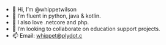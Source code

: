 - 👋 Hi, I’m @whippetwilson
- 👀 I’m fluent in python, java & kotlin.
- 🌱 I also love .netcore and php.
- 💞️ I’m looking to collaborate on education support projects.
- 📫 Email: whippet@plydot.c

<!---
whippetwilson/whippetwilson is a ✨ special ✨ repository because its `README.md` (this file) appears on your GitHub profile.
You can click the Preview link to take a look at your changes.
--->
